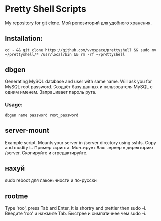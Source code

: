 # Pretty Shell Scripts
My repository for git clone.
Мой репозиторий для удобного хранения.
## Installation:
```
cd ~ && git clone https://github.com/vvmspace/prettyshell && sudo mv ~/prettyshell/* /usr/local/bin && rm -rf ~/prettyshell
```

## dbgen
Generating MySQL database and user with same name. Will ask you for MySQL root password.
Создаёт базу данных и пользователя MySQL с одним именем. Запрашивает пароль рута.

### Usage:
```
dbgen name password root_password
```

## server-mount
Example script. Mounts your server in /server directory using sshfs. Copy and modity it.
Пример скрипта. Монтирует Ваш сервер в директорию /server. Скопируйте и отредактируйте.

## нахуй
sudo reboot для лаконичности и по-русски

## rootme
Type 'roo', press Tab and Enter. It is shortry and prettier then sudo -i.
Введите 'roo' и нажмите Tab. Быстрее и симпатичнее чем sudo -i. 
